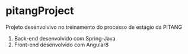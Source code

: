 # pitangProject

Projeto desenvolvivo no treinamento do processo de estágio da PITANG

1) Back-end desenvolvido com Spring-Java
2) Front-end desenvolvido com Angular8
